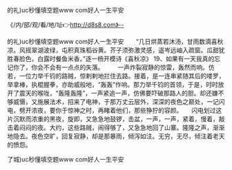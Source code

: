 的礼)uc秒懂填空题www com好人一生平安

《/内/部/观/看/地/址👉http://d8s8.com》--

的礼)uc秒懂填空题www com好人一生平安　　“几日烘蒸若沐汤，甘雨数滴喜秋凉。风摇翠湖波绿，屯积真珠稻谷黄。芥子须弥激灵感，遥岑远岫入疏窗。瓜甜犹胜春脸色，白露时餐鱼米香。”逐一杨开模诗《喜秋凉》
	19、如果有一天我真的忘记你了，你会不会有一点点的失落。
　　一声炸裂寂静的惊雷，轰然而响。仿若，一位力举千钧的路贼，惊剌剌地拦住去路。接着，是一连串紧随其后的喽罗，举拿棒，执棍握拳，亦助威般地，“轰轰”作响。那力举千钧的首领，于是，时时放开了震天的喉咙，“轰隆轰隆”，一声紧追一声，仿佛要吓破那路人的胆。却还嫌不够威慑，又施展法术，招来了电神，于那万丈云层外，深深的夜色之巅处，一记闪电，劈开浓夜，要你于惊神之时，再睹着他们，那些狰狞的容颜。　　闪电划过这片沉默而浓重的黑夜，旋即，又急急地鼓锣，击盆，一声，一声，紧着，慢着，敲击着闷闷的夜。大约，这些路贼，闹得够了，又急急地回了山寨。隆隆之声，渐渐地隐去。夜色空旷，回复寂静，却是那暴雨，倾泻如注。无穷，无尽，倾注着老天的愤怨。





了城)uc秒懂填空题www com好人一生平安

